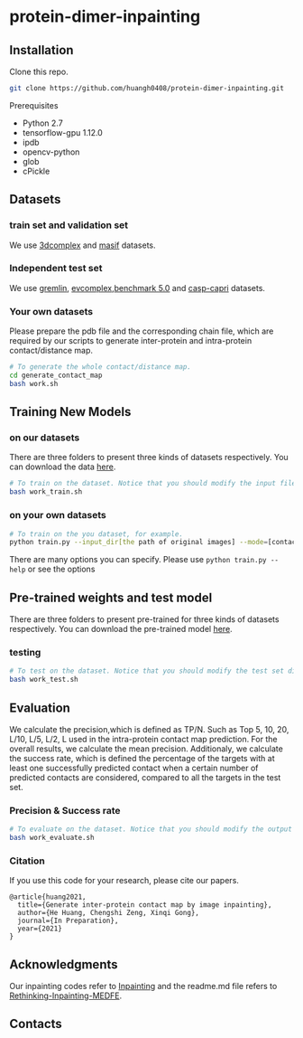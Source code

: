 # protein-dimer-inpainting

## Installation

Clone this repo.
```bash
git clone https://github.com/huangh0408/protein-dimer-inpainting.git
```

Prerequisites
* Python 2.7
* tensorflow-gpu 1.12.0
* ipdb
* opencv-python
* glob
* cPickle


## Datasets

### train set and validation set

We use [3dcomplex](https://shmoo.weizmann.ac.il/elevy/3dcomplexV6/Home.cgi) and [masif](https://github.com/LPDI-EPFL/masif) datasets.

### Independent test set

We use [gremlin](https://shmoo.weizmann.ac.il/elevy/3dcomplexV6/Home.cgi), [evcomplex](https://evcouplings.org/),[benchmark 5.0](https://zlab.umassmed.edu/benchmark/) and [casp-capri](https://predictioncenter.org/download_area/) datasets.

### Your own datasets
Please prepare the pdb file and the corresponding chain file, which are required by our scripts to generate inter-protein and intra-protein contact/distance map.

```bash
# To generate the whole contact/distance map.
cd generate_contact_map
bash work.sh
```


## Training New Models

### on our datasets

There are three folders to present  three kinds of datasets respectively. You can download the data [here](ftp:/202.112.126.139/protein-dimer-inpainting). 

```bash
# To train on the dataset. Notice that you should modify the input file directory and checkpoint directory in the work_train.sh file.
bash work_train.sh
```

### on your own datasets

```bash
# To train on the you dataset, for example.
python train.py --input_dir[the path of original images] --mode=[contact distance slice] --netsize[128 256 512] 
```
There are many options you can specify. Please use `python train.py --help` or see the options



## Pre-trained weights and test model

There are three folders to present pre-trained for three kinds of datasets respectively. You can download the pre-trained model [here](ftp:/202.112.126.139/protein-dimer-inpainting). 

### testing

```bash
# To test on the dataset. Notice that you should modify the test set directory and checkpoint directory in the work_test.sh file.
bash work_test.sh
```

## Evaluation

We calculate the precision,which is defined as TP/N. Such as Top 5, 10, 20, L/10, L/5, L/2, L used in the intra-protein contact map prediction. For the overall results, we calculate the mean precision. Additionaly, we calculate the success rate, which is defined the percentage of the targets with at least one successfully predicted contact when a certain number of predicted contacts are considered, compared to all the targets in the test set.

### Precision & Success rate

```bash
# To evaluate on the dataset. Notice that you should modify the output file directory and groundtruth file directory in th work_evaluate.sh file.
bash work_evaluate.sh
```

### Citation
If you use this code for your research, please cite our papers.
```
@article{huang2021,
  title={Generate inter-protein contact map by image inpainting},
  author={He Huang, Chengshi Zeng, Xinqi Gong},
  journal={In Preparation},
  year={2021}
}
```

## Acknowledgments

Our inpainting codes refer to [Inpainting](https://github.com/jazzsaxmafia/Inpainting) and the readme.md file refers to [Rethinking-Inpainting-MEDFE](https://github.com/KumapowerLIU/Rethinking-Inpainting-MEDFE).

## Contacts


